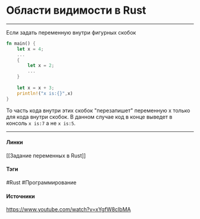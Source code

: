 # Области видимости в Rust
***
Если задать переменную внутри фигурных скобок
``` rust
fn main() {
	let x = 4;
	...
	{
		let x = 2;
		...
	}
	
	let x = x + 3;
	println!("x is:{}",x)
}
```
То часть кода внутри этих скобок "перезапишет" переменную x только для кода внутри скобок. В данном случае код в конце выведет в консоль `x is:7` а не `x is:5`.
***
#### Линки
 [[Задание переменных в Rust]]
#### Тэги
 #Rust 
 #Программирование 
#### Источники
 https://www.youtube.com/watch?v=xYgfW8cIbMA